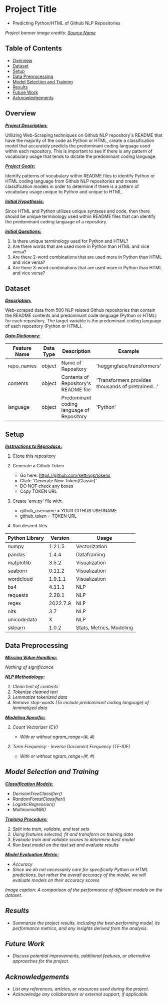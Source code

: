 # Project Title

- Predicting Python/HTML of Github NLP Repositories

<!-- ![Project Banner](path/to/banner_image.png) -->

*Project banner image credits: [Source Name](image_source_url)*

## Table of Contents

- [Overview](#overview)
- [Dataset](#dataset)
- [Setup](#setup)
- [Data Preprocessing](#data-preprocessing)
- [Model Selection and Training](#model-selection-and-training)
- [Results](#results)
- [Future Work](#future-work)
- [Acknowledgements](#acknowledgements)

## Overview

<!-- - Project Description Describes what your project is and why it is important -->

<b><u><i>Project Description:</i></u></b>

Utilizing Web-Scraping techniques on Github NLP repository's README that have the majority of the code as Python or HTML, create a classification model that accurately predicts the predominant coding language used within each repository.  This is important to see if there is any pattern of vocabulary usage that tends to dictate the predominant coding language.

<!-- - Briefly describe the project goal, dataset, and problem statement. -->

<b><u><i>Project Goals:</i></u></b>

Identify patterns of vocabulary within README files to identify Python or HTML coding language from Github NLP repositories and create classification models in order to determine if there is a pattern of vocabulary usage unique to Python and unique to HTML.

<!-- - Project Goal Clearly states what your project sets out to do and how the information gained can be applied to the real world -->
<!-- - Initial Hypotheses Initial questions used to focus your project -->

<b><u><i>Initial Hypothesis:</i></u></b>

Since HTML and Python utilizes unique syntaxes and code, then there should be unique terminology used within README files that can identify the predominant coding language of a repository.

<b><u><i>Initial Questions:</i></u></b>

1. Is there unique terminology used for Python and HTML?
2. Are there words that are used more in Python than HTML and vice versa?
3. Are there 2-word combinations that are used more in Python than HTML and vice versa?
4. Are there 3-word combinations that are used more in Python than HTML and vice versa?

## Dataset

<!-- - Provide a description of the dataset, including the number of records, features, and target variable. -->

<b><u><i>Description:</i></u></b>

Web-scraped data from 500 NLP related Github repositories that contain the README contents and predominant code language (Python or HTML) for each repository.  The target variable is the predominant coding language of each repository (Python or HTML).

<!-- - Include a link to the dataset source, if available.
- Data dictionary -->

<b><u><i>Data Dictionary:</i></u></b>

| Feature Name | Data Type | Description | Example |
| ----- | ----- | ----- | ----- |
| repo_names | object | Name of Repository | 'huggingface/transformers' |
| contents | object | Contents of Repository's README file | 'Transformers provides thousands of pretrained...' |
| language | object | Predominant coding language of Repository | 'Python'



## Setup

<!-- - Gives instructions for reproducing your work. i.e. Running your notebook on someone else's computer. -->

<b><u><i>Instructions to Reproduce:</i></u></b>

1. Clone this repository
2. Generate a Github Token

    - Go here: https://github.com/settings/tokens
    - Click: 'Generate New Token(Classic)'
    - DO NOT check any boxes
    - Copy TOKEN URL
3. Create 'env.py' file with:

    - github_username = YOUR GITHUB USERNAME
    - github_token = TOKEN URL
4. Run desired files

<!-- - List the required Python libraries and their versions. -->

| Python Library | Version | Usage |
| ----- | ----- | ----- |
| numpy | 1.21.5 | Vectorization |
| pandas | 1.4.4 | Dataframing |
| matplotlib | 3.5.2 | Visualization |
| seaborn | 0.11.2 | Visualization |
| wordcloud | 1.9.1.1 | Visualization |
| bs4 | 4.11.1 | NLP |
| requests | 2.28.1 | NLP |
| regex | 2022.7.9 | NLP |
| nltk | 3.7 | NLP |
| unicodedata | X | NLP |
| sklearn | 1.0.2 | Stats, Metrics, Modeling |



<!-- - Include instructions for setting up a virtual environment, if necessary.
- Provide any additional setup instructions, if needed. -->

## Data Preprocessing

<!-- - Project Plan Guides the reader through the different stages of the pipeline as they relate to your project
- Briefly describe the data preprocessing steps, including handling missing values, encoding categorical variables, scaling or normalizing numerical variables, and feature engineering. -->

<b><u><i>Missing Value Handling:<i></u></b>

Nothing of significance

<b><u><i>NLP Methodology:<i></u></b>

1. Clean text of contents
2. Tokenize cleaned text
3. Lemmatize tokenized data
4. Remove stop-words (To include predominant coding language) of lemmatized data

<b><u><i>Modeling Specific:<i></u></b>

1. Count Vectorizer (CV)

    - With or without ngram_range=(#, #)
2. Term Frequency - Inverse Document Frequency (TF-IDF)

    - With or without ngram_range=(#, #)

## Model Selection and Training

<!-- - List the machine learning models considered for the project.
- Explain the model selection process and criteria. -->

<b><u><i>Classification Models:</i></u></b>

- DecisionTreeClassifier()
- RandomForestClassifier()
- LogisticRegression()
- MultinomialNB()

<!-- - Describe the model training process, including hyperparameter tuning and cross-validation, if applicable. -->

<b><u><i>Training Procedure:</i></u></b>

1. Split into train, validate, and test sets
2. Using features selected, fit and transform on training data
3. Evaluate train and validate scores to determine best model
4. Run best model on the test set and evaluate results

<b><u><i>Model Evaluation Metric:</i></u></b>

- Accuracy
- Since we do not necessarily care for specifically Python or HTML predictions, but rather the overall accuracy of the model, we will evaluate models on their accuracy scores

<!-- ![Model Performance Comparison](path/to/model_performance_image.png) -->

*Image caption: A comparison of the performance of different models on the dataset.*

## Results

- Summarize the project results, including the best-performing model, its performance metrics, and any insights derived from the analysis.

## Future Work

- Discuss potential improvements, additional features, or alternative approaches for the project.

## Acknowledgements

- List any references, articles, or resources used during the project.
- Acknowledge any collaborators or external support, if applicable.

